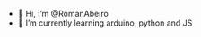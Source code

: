 - 👋 Hi, I’m @RomanAbeiro
- 🌱 I’m currently learning arduino, python and JS


<!---
RomanAbeiro/RomanAbeiro is a ✨ special ✨ repository because its `README.md` (this file) appears on your GitHub profile.
You can click the Preview link to take a look at your changes.
--->
